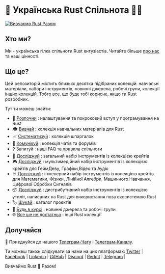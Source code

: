 <!-- ![Rust](./asset/img/logo/Logo2.jpg) -->

# 🦀 Українська Rust Спільнота 💙💛

[![Вивчаємо Rust Разом](https://raw.githubusercontent.com/rust-lang-ua/learn_rust_together/59713d4ae68edc4aa1447a1194f772adb4cecde0/asset/logo/Collage_2.jpg)](https://github.com/rust-lang-ua/learn_rust_together)

## Хто ми?
Ми - українська гілка спільноти Rust ентузіастів. Читайте більше [про нас](about_us_ukr.md) та наші цінності.

## Що це?
Цей репозиторій містить близько десятка підібраних колекцій: навчальні матеріали, набори інструментів, новинні джерела, робочі групи, колекції інших колекцій. Тобто все, що буде тобі корисне, якщо ти Rust розробник.


Тут ти можеш знайти:

- :footprints:️ [Розпочни](./introduction_ua.md) : налаштування та покроковий вступ у програмування на Rust
- :mortar_board: [Вивчай](./learn_ua.md) : колекція навчальних матеріалів для Rust
- :chart_with_upwards_trend: [Систематизуй](./cheat_sheets_ua.md) : колекція шпаргалок
- :speech_balloon: [Комунікуй](./communicate_ua.md) : колекція чатів та форумів
- :question: [Запитуй](./about_us_ukr.md#question-faq) : наші FAQ та правила спільноти
- :wrench: [Досліджуй](./toolbox_general_ua.md) : загальний набір інструментів із колекцією крейтів
- :video_game: [Досліджуй](./toolbox_multimedia_ua.md) : мультимедійний набір інструментів із колекцією крейтів для ГеймДеву, Графіки,Відео та Аудіо
- :infinity: [Досліджуй](./toolbox_scientific_ua.md) : інженерний набір інструментів із колекцією крейтів для Математики, Фізики, Лінійної Алгебри, Машинного Навчання, Цифрової Обробки Сигналів
- :package: [Досліджуй](./toolbox_distros_ua.md) : дистрибутивний набір інструментів із колекцією утиліт, написаних на Rust для використання поза екосистемою Rust
- :label: [Шукай](./collection_of_collections_ua.md#label-каталог-проєктів) : каталог проєктів
- :newspaper: [Будь в курсі](./collection_of_collections_ua.md#newspaper-новинні-джерела-та-робочі-групи) : новинні джерела та робочі групи
- :globe_with_meridians: [Все ще не достатньо](./collection_of_collections_ua.md#globe_with_meridians-інші-rust-колекції) : інші Rust колекції

## Долучайся

💬 Приєднуйся до нашого [Телеграм-Чату](https://t.me/rustlang_ua) і [Телеграм-Каналу](https://t.me/learn_rust_ukr). <br/>

Ти можеш також слідкувати за нами на цих платформах:
[Twitter](https://twitter.com/LearnTogetherP)  |
[Facebook](https://www.facebook.com/learntogetherpro) |
[Linkedin](https://www.linkedin.com/company/ukrainian-rust-community) |
[GitHub](https://github.com/rust-lang-ua) |
[Discord](https://discord.com/invite/JVCZfTVf5A) |
[Reddit](https://www.reddit.com/r/rustlang_ua/) |
[Telegram](https://t.me/rustlang_ua) |
<br/>

Вивчаймо Rust 🦀 Разом!
